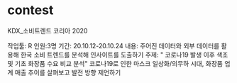 # contest

KDX_소비트렌드 코리아 2020

작업툴: R
인원:3명 
기간: 20.10.12-20.10.24
내용: 주어진 데이터와 외부 데이터를 활용해  한국 소비 트렌드를 분석해 인사이트를 도출하기
주제: " 코로나19 발생 이후 색조 및 기초 화장품 수요 비교 분석"
코로나19로 인한 마스크 일상화/의무하 시대, 화장품 업계 매출 추이를 살펴보고 발전 방향 제언하기
